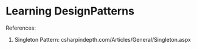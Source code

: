 # Learning DesignPatterns

References:
1. Singleton Pattern: csharpindepth.com/Articles/General/Singleton.aspx